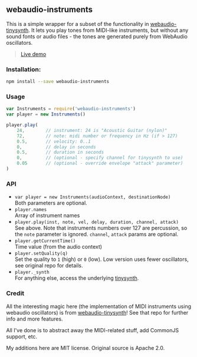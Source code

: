 
## webaudio-instruments

This is a simple wrapper for a subset of the functionality in 
[webaudio-tinysynth](https://github.com/g200kg/webaudio-tinysynth). 
It lets you play tones from MIDI-like instruments, but without any sound fonts
or audio files - the tones are generated purely from WebAudio oscillators.

> [Live demo](https://andyhall.github.io/webaudio-instruments/)

### Installation:

```sh
npm install --save webaudio-instruments
```

### Usage

```js
var Instruments = require('webaudio-instruments')
var player = new Instruments()

player.play(
    24,        // instrument: 24 is "Acoustic Guitar (nylon)"
    72,        // note: midi number or frequency in Hz (if > 127)
    0.5,       // velocity: 0..1
    0,         // delay in seconds
    0.5,       // duration in seconds
    0,         // (optional - specify channel for tinysynth to use)
    0.05       // (optional - override envelope "attack" parameter)
)
```

### API

 * `var player = new Instruments(audioContext, destinationNode)`  
    Both parameters are optional.
 * `player.names`  
    Array of instrument names
 * `player.play(inst, note, vel, delay, duration, channel, attack)`  
    See above. Note that instruments numbers over 127 are percussion, 
    so the `note` parameter is ignored. `channel`, `attack` params are optional.
 * `player.getCurrentTime()`  
    Time value (from the audio context)
 * `player.setQuality(q)`  
    Set the quality to `1` (high) or `0` (low). Low version uses fewer oscillators,
    see original repo for details.
 * `player._synth`  
    For anything else, access the underlying [tinysynth](https://github.com/g200kg/webaudio-tinysynth).

### Credit

All the interesting magic here (the implementation of MIDI instruments using
webaudio oscillators) is from 
[webaudio-tinysynth](https://github.com/g200kg/webaudio-tinysynth)!
See that repo for further info and more features.

All I've done is to abstract away the MIDI-related stuff, 
add CommonJS support, etc.

My additions here are MIT license. Original source is Apache 2.0.
